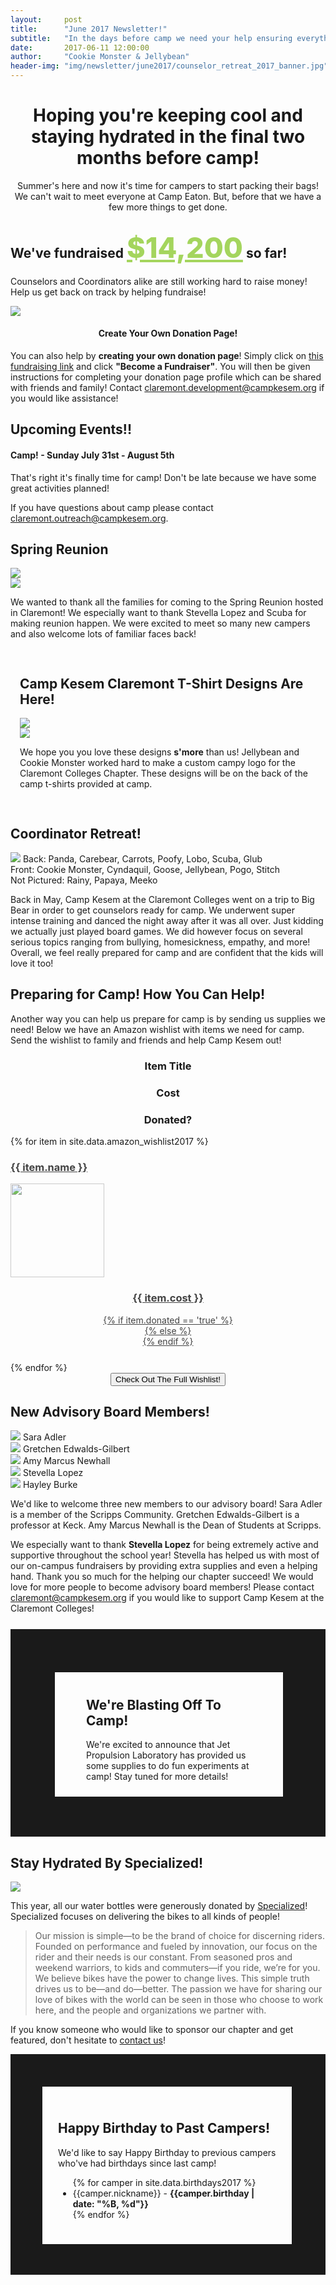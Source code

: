 ```yaml
---
layout:     post
title:      "June 2017 Newsletter!"
subtitle:   "In the days before camp we need your help ensuring everything is ready! Read the latest news!"
date:       2017-06-11 12:00:00
author:     "Cookie Monster & Jellybean"
header-img: "img/newsletter/june2017/counselor_retreat_2017_banner.jpg"
---
```

<link rel="stylesheet" type="text/css" href="{{ "/plugins/slick/slick.css" | prepend: site.baseurl }}"/>
<link rel="stylesheet" type="text/css" href="{{ "/plugins/slick/slick-theme.css" | prepend: site.baseurl }}"/>
<script type="text/javascript" src="{{ "/plugins/slick/slick.js" | prepend: site.baseurl }}"></script>
<style>
    .post-heading span {
        background-color: rgba(0,133,161, 0.4);
    }
    .intro-header .post-heading .meta {
        display: inline-block;
    }
    .space {
        margin-bottom: 15px;
    }
    .text-align {
        text-align: center;
    }
    .margins {
        margin-bottom: 25px;
    }
    .birthday-box {
        border-style: solid;
        border-width: 52px 54px 49px 51px;
        -moz-border-image: url(/img/newsletter/june2017/birthday-border-icons.png) 89 91 91 104 repeat;
        -webkit-border-image: url(/img/newsletter/june2017/birthday-border-icons.png) 89 91 91 104 repeat;
        -o-border-image: url(/img/newsletter/june2017/birthday-border-icons.png) 89 91 91 104 repeat;
        border-image: url(/img/newsletter/june2017/birthday-border-icons.png) 89 91 91 104 repeat;
        padding: 25px;
    }
    .space-box {
        border-style: solid;
        border-width: 69px 68px 64px 71px;
        -moz-border-image: url(/img/newsletter/june2017/space-icons-3.png) 176 187 185 199 repeat;
        -webkit-border-image: url(/img/newsletter/june2017/space-icons-3.png) 176 187 185 199 repeat;
        -o-border-image: url(/img/newsletter/june2017/space-icons-3.png) 176 187 185 199 repeat;
        border-image: url(/img/newsletter/june2017/space-icons-3.png) 176 187 185 199 repeat;
    }
    .space-box div {
        padding: 10px 50px 10px 50px;
    }
    .birthdate {
        font-weight: 900;
    }
    .padding-15 {
        padding: 15px;
    }
    .clear {
        clear: both;
    }
    .center {
        text-align: center;
    }
    .checkmark {
        font-size: 4em;
        color: green;
    }
    .x {
        font-size: 2em;
        color: red;
        top: 10px;
        left: 5px;
    }
    .square {
        font-size: 3em;
        color: red;
    }
    .item:not(:hover) div {
        opacity: 0.9;
    }
</style>
<h1 style="text-align: center;">Hoping you're keeping cool and staying hydrated in the final two months before camp!</h1>
<p style="text-align: center;">Summer's here and now it's time for campers to start packing their bags! We can't wait to meet everyone at Camp Eaton. But, before that we have a few more things to get done.</p>

<section class="row margins">
    <div class="col-md-8 col-md-offset-2 left-margin blue-box">
        <h2 class="section-heading">We've fundraised <span style="font-weight: 800; color: #a4d55d; font-size: 45px; text-decoration: underline;">$14,200</span> so far!</h2>
        <p>Counselors and Coordinators alike are still working hard to raise money! Help us get back on track by helping fundraise!</p>
        <img src="/img/newsletter/spring2017/thermometer3.gif">
        <div class="text-align"><h4 class="section-heading-h4">Create Your Own Donation Page!</h4></div>
        <p>You can also help by <strong>creating your own donation page</strong>!
        Simply click on <a href="https://donate.kesem.org/events/friends-camp-kesem-at-claremont-colleges-fy-2017/e93166">this fundraising link</a> and click <strong>"Become a Fundraiser"</strong>. You will then be given instructions for completing your donation page profile which can be shared with friends and family! Contact <a href="mailto:claremont.development@campkesem.org">claremont.development@campkesem.org</a> if you would like assistance!
        </p>
    </div>
</section>

<section class="green-box space">
    <h2 class="section-heading">Upcoming Events!!</h2>
    <div class="row">
        <div class="col-md-10 col-md-offset-1">
            <h4>Camp! - Sunday July 31st - August 5th</h4>
            <p>That's right it's finally time for camp! Don't be late because we have some great activities planned!</p>
            <!-- Picture of Camp Eaton -->
            <p>If you have questions about camp please contact <a href="mailto:claremont.outreach@campkesem.org">claremont.outreach@campkesem.org</a>.</p>
        </div>
    </div>
</section>

<section>
    <h2 class="section-heading">Spring Reunion</h2>
    <div class="reunion-slide">
        <div><img src="/img/newsletter/june2017/camp-design.jpg"></div>
        <div><img src="/img/newsletter/june2017/shirt-example-design.jpg"></div>
    </div>
    <div class="row">
        <p>We wanted to thank all the families for coming to the Spring Reunion hosted in Claremont! We especially want to thank Stevella Lopez and Scuba for making reunion happen. We were excited to meet so many new campers and also welcome lots of familiar faces back!</p>
    </div>
    <script>
        $(function(){
            $(".reunion-slide").slick({
                dots: true,
                infinite: true,
                speed: 200,
                adaptiveHeight: true,
                cssEase: 'linear'
            })
        })
    </script>
</section>

<section class="blue-box">
    <div class="padding-15">
        <h2 class="section-heading">Camp Kesem Claremont T-Shirt Designs Are Here!</h2>
        <p></p>
        <div class="slides">
            <div><img src="/img/newsletter/june2017/camp-design.jpg"></div>
            <div><img src="/img/newsletter/june2017/shirt-example-design.jpg"></div>
        </div>
        <p>We hope you you love these designs <strong>s'more</strong> than us! Jellybean and Cookie Monster worked hard to make a custom campy logo for the Claremont Colleges Chapter. These designs will be on the back of the camp t-shirts provided at camp.</p>
        <script>
        $(function(){
            $(".slides").slick({
                dots: true,
                infinite: true,
                speed: 200,
                adaptiveHeight: true,
                cssEase: 'linear'
            })
        })
        </script>
    </div>
</section>

<section class="margin-b-20">
    <h2 class="section-heading">Coordinator Retreat!</h2>
    <img src="/img/newsletter/june2017/counselor_retreat_2017.jpg">
    <span class="caption text-muted">Back: Panda, Carebear, Carrots, Poofy, Lobo, Scuba, Glub <br> Front: Cookie Monster, Cyndaquil, Goose, Jellybean, Pogo, Stitch <br> Not Pictured: Rainy, Papaya, Meeko</span>
    <p>Back in May, Camp Kesem at the Claremont Colleges went on a trip to Big Bear in order to get counselors ready for camp. We underwent super intense training and danced the night away after it was all over. Just kidding we actually just played board games. We did however focus on several serious topics ranging from bullying, homesickness, empathy, and more! Overall, we feel really prepared for camp and are confident that the kids will love it too!</p>
</section>

<!-- TODO: Include Kid Friendly Section Here -->

<section class="margins">
    <h2>Preparing for Camp! How You Can Help!</h2>
    <div class="row">
        <p>Another way you can help us prepare for camp is by sending us supplies we need! Below we have an Amazon wishlist with items we need for camp. Send the wishlist to family and friends and help Camp Kesem out!</p>
        <div class="row center">
                <div class="col-md-4">
                    <h3>Item Title</h3>
                </div>
                <div class="col-md-4 center">
                    <h3>Cost</h3>
                </div>
                <div class="col-md-4 center">
                    <h3>Donated?</h3>
                </div>
            </div>
        {% for item in site.data.amazon_wishlist2017 %}
        <a href="{{ item.link }}" class="item" target="_blank">
            <div class="row margins">
                <div class="col-md-4">
                    <h3>{{ item.name }}</h3>
                    <img width="150px" src="{{ item.img }}">
                </div>
                <div class="col-md-4 center">
                    <h3>{{ item.cost }}</h3>
                </div>
                <div class="col-md-4 center">
                    {% if item.donated == 'true' %}
                    <div><i class="fa fa-check-square-o checkmark" aria-hidden="true"></i></div>
                    {% else %}
                    <div class="fa-stack fa-lg center">
                        <i class="fa fa-square-o fa-stack-2x square" aria-hidden="true"></i>
                        <i class="fa fa-close fa-stack-1x x" aria-hidden="true"></i>
                    </div>
                    {% endif %}
                </div>
            </div>
        </a>
        {% endfor %}
        <div class="center">
            <a target="_blank" href="https://www.amazon.com/hz/wishlist/ls/14CNDK8VFF7DY"><button class="blue-btn btn btn-primary">Check Out The Full Wishlist!</button></a>
        </div>
    </div>
</section>

<section class="col-md-12 green-box margins">
    <h2 class="section-heading">New Advisory Board Members!</h2>
    <div class="row">
        <div class="col-md-4">
            <img src="http://hub.scrippscollege.edu/wp-content/uploads/sites/3/Sara-Adler1-300x300.jpg">
            <span class="caption text-muted">Sara Adler</span>
        </div>
        <div class="col-md-4">
            <img src="http://hub.scrippscollege.edu/wp-content/uploads/sites/3/Gretchen-Edwalds-Gilbert1-300x300.jpg">
            <span class="caption text-muted">Gretchen Edwalds-Gilbert</span>
        </div>
        <div class="col-md-4">
            <img src="http://hub.scrippscollege.edu/wp-content/uploads/sites/3/Amy-Marcus-Newhall2-300x300.jpg">
            <span class="caption text-muted">Amy Marcus Newhall</span>
        </div>
        <div class="col-md-4 col-md-offset-1">
            <img src="http://hub.scrippscollege.edu/wp-content/uploads/sites/3/Amy-Marcus-Newhall2-300x300.jpg">
            <span class="caption text-muted">Stevella Lopez</span>
        </div>
        <div class="col-md-4 col-md-offset-1">
            <img src="/img/newsletter/june2017/comet-advisory-board.jpg">
            <span class="caption text-muted">Hayley Burke</span>
        </div>
    </div>
    <p>We'd like to welcome three new members to our advisory board! Sara Adler is a member of the Scripps Community. Gretchen Edwalds-Gilbert is a professor at Keck. Amy Marcus Newhall is the Dean of Students at Scripps.</p>
    <p>We especially want to thank <strong>Stevella Lopez</strong> for being extremely active and supportive throughout the school year! Stevella has helped us with most of our on-campus fundraisers by providing extra supplies and even a helping hand. Thank you so much for the helping our chapter succeed! We would love for more people to become advisory board members! Please contact <a href="claremont@campkesem.org">claremont@campkesem.org</a> if you would like to support Camp Kesem at the Claremont Colleges!</p>
</section>

<section class="space-box clear">
    <div class="">
        <h2 class="section-heading">We're Blasting Off To Camp!</h2>
        <p>We're excited to announce that Jet Propulsion Laboratory has provided us some supplies to do fun experiments at camp! Stay tuned for more details!</p>
    </div>
</section>

<section>
    <h2 class="section-heading">Stay Hydrated By <strong>Specialized</strong>!</h2>
    <!-- TODO: JPL / Specialized -->
    <img src="/img/newsletter/june2017/specialized.png">
    <p>This year, all our water bottles were generously donated by <a href="http://www.specialized.com/">Specialized</a>! Specialized focuses on delivering the bikes to all kinds of people!</p>
    <blockquote>
    Our mission is simple—to be the brand of choice for discerning riders. Founded on performance and fueled by innovation, our focus on the rider and their needs is our constant. From seasoned pros and weekend warriors, to kids and commuters—if you ride, we’re for you. <br>
    We believe bikes have the power to change lives. This simple truth drives us to be—and do—better. The passion we have for sharing our love of bikes with the world can be seen in those who choose to work here, and the people and organizations we partner with.
    </blockquote>
    <p>If you know someone who would like to sponsor our chapter and get featured, don't hesitate to <a href="mailto:claremont@campkesem.org">contact us</a>!</p>
</section>


<section class="birthday-box space">
    <div>
        <h2 class="section-heading">Happy Birthday to Past Campers!</h2>
        <p>We'd like to say Happy Birthday to previous campers who've had birthdays since last camp!</p>
        <ul>
            {% for camper in site.data.birthdays2017 %}
            <li>{{camper.nickname}} - <strong>{{camper.birthday | date: "%B, %d"}}</strong></li>
            {% endfor %}
        </ul>
    </div>
</section>